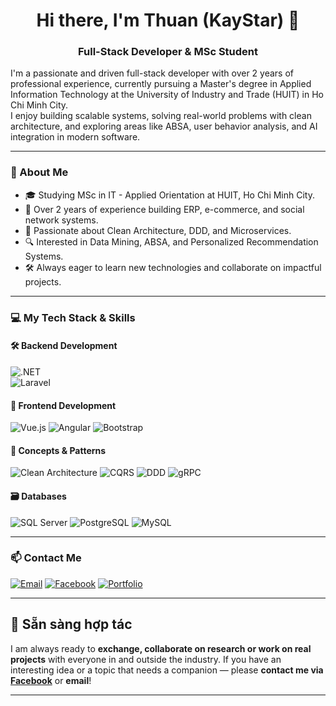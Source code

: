 <h1 align="center">Hi there, I'm Thuan (KayStar) 👋</h1>

<h3 align="center">Full-Stack Developer & MSc Student</h3>

I'm a passionate and driven full-stack developer with over 2 years of professional experience, currently pursuing a Master's degree in Applied Information Technology at the University of Industry and Trade (HUIT) in Ho Chi Minh City.  
I enjoy building scalable systems, solving real-world problems with clean architecture, and exploring areas like ABSA, user behavior analysis, and AI integration in modern software.

---

### 🧠 About Me

- 🎓 Studying MSc in IT - Applied Orientation at HUIT, Ho Chi Minh City.  
- 💼 Over 2 years of experience building ERP, e-commerce, and social network systems.  
- 🧩 Passionate about Clean Architecture, DDD, and Microservices.  
- 🔍 Interested in Data Mining, ABSA, and Personalized Recommendation Systems.  
- 🛠️ Always eager to learn new technologies and collaborate on impactful projects.

---

### 💻 My Tech Stack & Skills

#### 🛠 Backend Development
![.NET](https://img.shields.io/badge/.NET-512BD4?style=for-the-badge&logo=dotnet&logoColor=white)  
![Laravel](https://img.shields.io/badge/Laravel-F55247?style=for-the-badge&logo=laravel&logoColor=white)

#### 🎨 Frontend Development
![Vue.js](https://img.shields.io/badge/Vue.js-42b883?style=for-the-badge&logo=vue.js&logoColor=white)
![Angular](https://img.shields.io/badge/Angular-DD0031?style=for-the-badge&logo=angular&logoColor=white)
![Bootstrap](https://img.shields.io/badge/Bootstrap-563d7c?style=for-the-badge&logo=bootstrap&logoColor=white)

#### 🧠 Concepts & Patterns
![Clean Architecture](https://img.shields.io/badge/Clean--Architecture-007ACC?style=for-the-badge)
![CQRS](https://img.shields.io/badge/CQRS-00BFFF?style=for-the-badge)
![DDD](https://img.shields.io/badge/DDD-00599C?style=for-the-badge)
![gRPC](https://img.shields.io/badge/gRPC-0080FF?style=for-the-badge&logo=grpc)

#### 🗃 Databases
![SQL Server](https://img.shields.io/badge/SQL--Server-CC2927?style=for-the-badge&logo=microsoftsqlserver&logoColor=white)
![PostgreSQL](https://img.shields.io/badge/PostgreSQL-336791?style=for-the-badge&logo=postgresql&logoColor=white)
![MySQL](https://img.shields.io/badge/MySQL-00758F?style=for-the-badge&logo=mysql&logoColor=white)

---

### 📫 Contact Me

[![Email](https://img.shields.io/badge/Email-D14836?style=for-the-badge&logo=gmail&logoColor=white)](mailto:thuanpt182@gmail.com)
[![Facebook](https://img.shields.io/badge/Facebook-1877F2?style=for-the-badge&logo=facebook&logoColor=white)](https://www.facebook.com/thuanpt182.2/)
[![Portfolio](https://img.shields.io/badge/Portfolio-000?style=for-the-badge&logo=github&logoColor=white)](https://kaystar645.github.io/portfolio/)

---

## 🤝 Sẵn sàng hợp tác

I am always ready to **exchange, collaborate on research or work on real projects** with everyone in and outside the industry. 
If you have an interesting idea or a topic that needs a companion — please **contact me via [Facebook](https://www.facebook.com/thuanpt182.2/)** or **email**!

---
